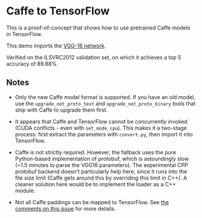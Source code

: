 # Caffe to TensorFlow

This is a proof-of-concept that shows how to use pretrained Caffe models in TensorFlow.

This demo imports the [VGG-16 network](https://gist.github.com/ksimonyan/211839e770f7b538e2d8#file-readme-md).

Verified on the ILSVRC2012 validation set, on which it achieves a top 5 accuracy of 89.88%.

## Notes

- Only the new Caffe model format is supported. If you have an old model, use the `upgrade_net_proto_text` and `upgrade_net_proto_binary` tools that ship with Caffe to upgrade them first.

- It appears that Caffe and TensorFlow cannot be concurrently invoked (CUDA conflicts - even with `set_mode_cpu`). This makes it a two-stage process: first extract the parameters with `convert.py`, then import it into TensorFlow.

- Caffe is not strictly required. However, the fallback uses the pure Python-based implementation of protobuf, which is astoundingly slow (~1.5 minutes to parse the VGG16 parameters). The experimental CPP protobuf backend doesn't particularly help here, since it runs into the file size limit (Caffe gets around this by overriding this limit in C++). A cleaner solution here would be to implement the loader as a C++ module.

- Not all Caffe paddings can be mapped to TensorFlow. See [the comments on this issue](https://github.com/ethereon/caffe-tensorflow/issues/3) for more details.
